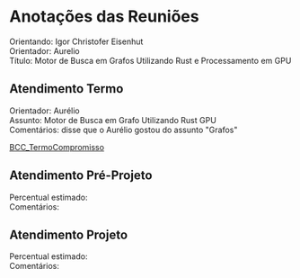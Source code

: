 # Anotações das Reuniões

Orientando: Igor Christofer Eisenhut  
Orientador: Aurelio  
Título: Motor de Busca em Grafos Utilizando Rust e Processamento em GPU  

## Atendimento Termo

Orientador: Aurélio  
Assunto: Motor de Busca em Grafo Utilizando Rust GPU  
Comentários: disse que o Aurélio gostou do assunto "Grafos"

[BCC_TermoCompromisso](BCC_TermoCompromisso.pdf)  

## Atendimento Pré-Projeto

Percentual estimado:  
Comentários:  

## Atendimento Projeto

Percentual estimado:  
Comentários:  
